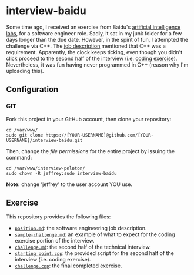 # interview-baidu

Some time ago, I received an exercise from Baidu's [artificial intelligence labs](http://research.baidu.com/),
 for a software engineer role. Sadly, it sat in my junk folder for a few days
 longer than the due date. However, in the spirit of fun, I attempted the
 challenge via C++. The [job description](https://github.com/jeff1evesque/interview-baidu/blob/master/position.md)
 mentioned that C++ was a requirement. Apparently, the clock keeps ticking,
 even though you didn't click proceed to the second half of the interview (i.e. [coding exercise](https://github.com/jeff1evesque/interview-baidu/blob/master/exercise/challenge.md#section-2-coding-challenge-50-minutes)).
 Nevertheless, it was fun having never programmed in C++ (reason why I'm uploading this).

## Configuration

### GIT

Fork this project in your GitHub account, then clone your repository:

```
cd /var/www/
sudo git clone https://[YOUR-USERNAME]@github.com/[YOUR-USERNAME]/interview-baidu.git
```

Then, change the *file permissions* for the entire project by issuing the command:

```
cd /var/www/interview-peloton/
sudo chown -R jeffrey:sudo interview-baidu
```

**Note:** change 'jeffrey' to the user account YOU use. 

## Exercise

This repository provides the following files:

- [`position.md`](https://github.com/jeff1evesque/interview-baidu/blob/master/position.md):
 the software engineering job description.
- [`sample-challenge.md`](https://github.com/jeff1evesque/interview-baidu/blob/master/exercise/sample-challenge.md):
 an example of what to expect for the coding exercise portion of the interview.
- [`challenge.md`](https://github.com/jeff1evesque/interview-baidu/blob/master/exercise/challenge.md):
 the second half of the technical interview.
- [`starting_point.cpp`](https://github.com/jeff1evesque/interview-baidu/blob/master/exercise/starting_point.cpp):
 the provided script for the second half of the interview (i.e. coding exercise).
- [`challenge.cpp`](https://github.com/jeff1evesque/interview-baidu/blob/master/challenge.cpp):
 the final completed exercise.